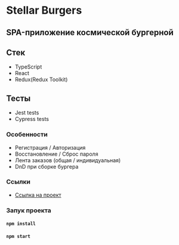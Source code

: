 # Stellar Burgers
## SPA-приложение космической бургерной

## Стек
- TypeScript
- React
- Redux(Redux Toolkit)

## Тесты
- Jest tests
- Cypress tests

### Особенности 
- Регистрация / Авторизация
- Восстановление / Сброс пароля
- Лента заказов (общая / индивидуальная)
- DnD при сборке бургера

### Ссылки
- [Ссылка на проект](https://enrja.github.io/react-burger/)

### Запук проекта

#### `npm install`

#### `npm start`

